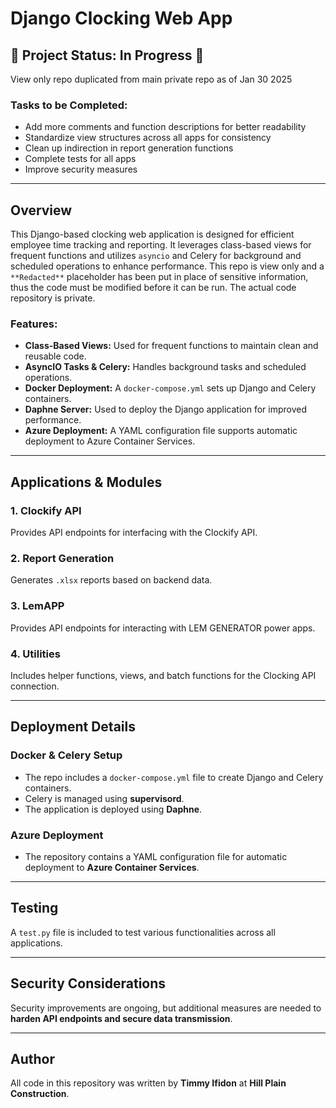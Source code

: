 # Django Clocking Web App

## 🚧 Project Status: In Progress 🚧
View only repo duplicated from main private repo as of Jan 30 2025

### Tasks to be Completed:
- Add more comments and function descriptions for better readability
- Standardize view structures across all apps for consistency
- Clean up indirection in report generation functions
- Complete tests for all apps
- Improve security measures

---

## Overview
This Django-based clocking web application is designed for efficient employee time tracking and reporting. It leverages class-based views for frequent functions and utilizes `asyncio` and Celery for background and scheduled operations to enhance performance. This repo is view only and a `**Redacted**` placeholder has been put in place of sensitive information, thus the code must be modified before it can be run. The actual code repository is private.

### Features:
- **Class-Based Views:** Used for frequent functions to maintain clean and reusable code.
- **AsyncIO Tasks & Celery:** Handles background tasks and scheduled operations.
- **Docker Deployment:** A `docker-compose.yml` sets up Django and Celery containers.
- **Daphne Server:** Used to deploy the Django application for improved performance.
- **Azure Deployment:** A YAML configuration file supports automatic deployment to Azure Container Services.

---

## Applications & Modules

### 1. **Clockify API**
Provides API endpoints for interfacing with the Clockify API.

### 2. **Report Generation**
Generates `.xlsx` reports based on backend data.

### 3. **LemAPP**
Provides API endpoints for interacting with LEM GENERATOR power apps.

### 4. **Utilities**
Includes helper functions, views, and batch functions for the Clocking API connection.

---

## Deployment Details

### **Docker & Celery Setup**
- The repo includes a `docker-compose.yml` file to create Django and Celery containers.
- Celery is managed using **supervisord**.
- The application is deployed using **Daphne**.

### **Azure Deployment**
- The repository contains a YAML configuration file for automatic deployment to **Azure Container Services**.

---

## Testing
A `test.py` file is included to test various functionalities across all applications.

---

## Security Considerations
Security improvements are ongoing, but additional measures are needed to **harden API endpoints and secure data transmission**.

---

## Author
All code in this repository was written by **Timmy Ifidon** at **Hill Plain Construction**.

